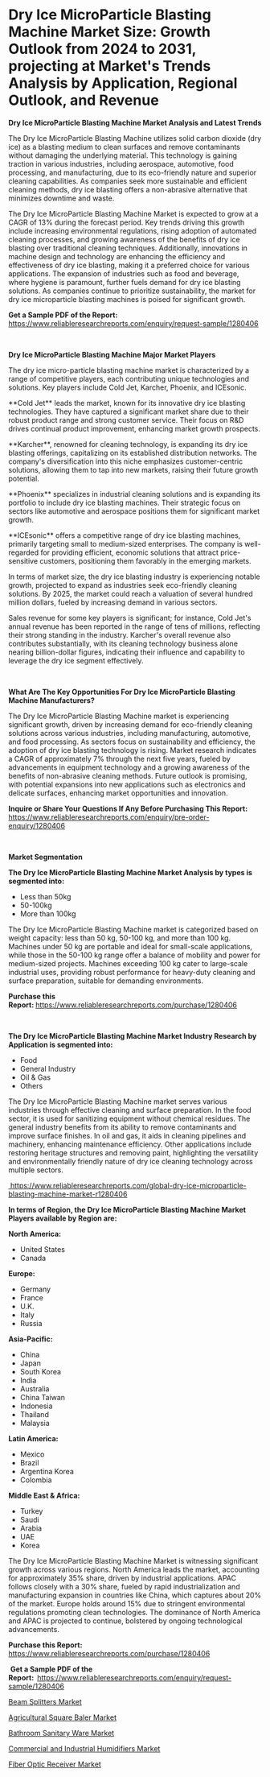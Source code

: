 <p><h1>Dry Ice MicroParticle Blasting Machine Market Size: Growth Outlook from 2024 to 2031, projecting at Market's Trends Analysis by Application, Regional Outlook, and Revenue</h1></p><p><strong>Dry Ice MicroParticle Blasting Machine Market Analysis and Latest Trends</strong></p>
<p><p>The Dry Ice MicroParticle Blasting Machine utilizes solid carbon dioxide (dry ice) as a blasting medium to clean surfaces and remove contaminants without damaging the underlying material. This technology is gaining traction in various industries, including aerospace, automotive, food processing, and manufacturing, due to its eco-friendly nature and superior cleaning capabilities. As companies seek more sustainable and efficient cleaning methods, dry ice blasting offers a non-abrasive alternative that minimizes downtime and waste.</p><p>The Dry Ice MicroParticle Blasting Machine Market is expected to grow at a CAGR of 13% during the forecast period. Key trends driving this growth include increasing environmental regulations, rising adoption of automated cleaning processes, and growing awareness of the benefits of dry ice blasting over traditional cleaning techniques. Additionally, innovations in machine design and technology are enhancing the efficiency and effectiveness of dry ice blasting, making it a preferred choice for various applications. The expansion of industries such as food and beverage, where hygiene is paramount, further fuels demand for dry ice blasting solutions. As companies continue to prioritize sustainability, the market for dry ice microparticle blasting machines is poised for significant growth.</p></p>
<p><strong>Get a Sample PDF of the Report:&nbsp;</strong> <a href="https://www.reliableresearchreports.com/enquiry/request-sample/1280406?utm_campaign=38&utm_medium=2&utm_source=Github&utm_content=ia&utm_term=30092024&utm_id=dry-ice-microparticle-blasting-machine">https://www.reliableresearchreports.com/enquiry/request-sample/1280406</a></p>
<p>&nbsp;</p>
<p><strong>Dry Ice MicroParticle Blasting Machine Major Market Players</strong></p>
<p><p>The dry ice micro-particle blasting machine market is characterized by a range of competitive players, each contributing unique technologies and solutions. Key players include Cold Jet, Karcher, Phoenix, and ICEsonic.</p><p>**Cold Jet** leads the market, known for its innovative dry ice blasting technologies. They have captured a significant market share due to their robust product range and strong customer service. Their focus on R&D drives continual product improvement, enhancing market growth prospects. </p><p>**Karcher**, renowned for cleaning technology, is expanding its dry ice blasting offerings, capitalizing on its established distribution networks. The company's diversification into this niche emphasizes customer-centric solutions, allowing them to tap into new markets, raising their future growth potential.</p><p>**Phoenix** specializes in industrial cleaning solutions and is expanding its portfolio to include dry ice blasting machines. Their strategic focus on sectors like automotive and aerospace positions them for significant market growth.</p><p>**ICEsonic** offers a competitive range of dry ice blasting machines, primarily targeting small to medium-sized enterprises. The company is well-regarded for providing efficient, economic solutions that attract price-sensitive customers, positioning them favorably in the emerging markets.</p><p>In terms of market size, the dry ice blasting industry is experiencing notable growth, projected to expand as industries seek eco-friendly cleaning solutions. By 2025, the market could reach a valuation of several hundred million dollars, fueled by increasing demand in various sectors.</p><p>Sales revenue for some key players is significant; for instance, Cold Jet's annual revenue has been reported in the range of tens of millions, reflecting their strong standing in the industry. Karcher's overall revenue also contributes substantially, with its cleaning technology business alone nearing billion-dollar figures, indicating their influence and capability to leverage the dry ice segment effectively.</p></p>
<p>&nbsp;</p>
<p><strong>What Are The Key Opportunities For Dry Ice MicroParticle Blasting Machine Manufacturers?</strong></p>
<p><p>The Dry Ice MicroParticle Blasting Machine market is experiencing significant growth, driven by increasing demand for eco-friendly cleaning solutions across various industries, including manufacturing, automotive, and food processing. As sectors focus on sustainability and efficiency, the adoption of dry ice blasting technology is rising. Market research indicates a CAGR of approximately 7% through the next five years, fueled by advancements in equipment technology and a growing awareness of the benefits of non-abrasive cleaning methods. Future outlook is promising, with potential expansions into new applications such as electronics and delicate surfaces, enhancing market opportunities and innovation.</p></p>
<p><strong>Inquire or Share Your Questions If Any Before Purchasing This Report:</strong> <a href="https://www.reliableresearchreports.com/enquiry/pre-order-enquiry/1280406?utm_campaign=38&utm_medium=2&utm_source=Github&utm_content=ia&utm_term=30092024&utm_id=dry-ice-microparticle-blasting-machine">https://www.reliableresearchreports.com/enquiry/pre-order-enquiry/1280406</a></p>
<p>&nbsp;</p>
<p><strong>Market Segmentation</strong></p>
<p><strong>The Dry Ice MicroParticle Blasting Machine Market Analysis by types is segmented into:</strong></p>
<p><ul><li>Less than 50kg</li><li>50-100kg</li><li>More than 100kg</li></ul></p>
<p><p>The Dry Ice MicroParticle Blasting Machine market is categorized based on weight capacity: less than 50 kg, 50-100 kg, and more than 100 kg. Machines under 50 kg are portable and ideal for small-scale applications, while those in the 50-100 kg range offer a balance of mobility and power for medium-sized projects. Machines exceeding 100 kg cater to large-scale industrial uses, providing robust performance for heavy-duty cleaning and surface preparation, suitable for demanding environments.</p></p>
<p><strong>Purchase this Report:&nbsp;</strong><a href="https://www.reliableresearchreports.com/purchase/1280406?utm_campaign=38&utm_medium=2&utm_source=Github&utm_content=ia&utm_term=30092024&utm_id=dry-ice-microparticle-blasting-machine">https://www.reliableresearchreports.com/purchase/1280406</a></p>
<p>&nbsp;</p>
<p><strong>The Dry Ice MicroParticle Blasting Machine Market Industry Research by Application is segmented into:</strong></p>
<p><ul><li>Food</li><li>General Industry</li><li>Oil & Gas</li><li>Others</li></ul></p>
<p><p>The Dry Ice MicroParticle Blasting Machine market serves various industries through effective cleaning and surface preparation. In the food sector, it is used for sanitizing equipment without chemical residues. The general industry benefits from its ability to remove contaminants and improve surface finishes. In oil and gas, it aids in cleaning pipelines and machinery, enhancing maintenance efficiency. Other applications include restoring heritage structures and removing paint, highlighting the versatility and environmentally friendly nature of dry ice cleaning technology across multiple sectors.</p></p>
<p><a href="https://www.reliableresearchreports.com/global-dry-ice-microparticle-blasting-machine-market-r1280406?utm_campaign=38&utm_medium=2&utm_source=Github&utm_content=ia&utm_term=30092024&utm_id=dry-ice-microparticle-blasting-machine">&nbsp;https://www.reliableresearchreports.com/global-dry-ice-microparticle-blasting-machine-market-r1280406</a></p>
<p><strong>In terms of Region, the Dry Ice MicroParticle Blasting Machine Market Players available by Region are:</strong></p>
<p>
    <p> <strong> North America: </strong>
        <ul>
            <li>United States</li>
            <li>Canada</li>
        </ul>
        </p> 
    <p> <strong> Europe: </strong>
        <ul>
            <li>Germany</li>
            <li>France</li>
            <li>U.K.</li>
            <li>Italy</li>
            <li>Russia</li>
        </ul>
        </p> 
    <p> <strong> Asia-Pacific: </strong>
        <ul>
            <li>China</li>
            <li>Japan</li>
            <li>South Korea</li>
            <li>India</li>
            <li>Australia</li>
            <li>China Taiwan</li>
            <li>Indonesia</li>
            <li>Thailand</li>
            <li>Malaysia</li>
        </ul>
        </p> 
    <p> <strong> Latin America: </strong>
        <ul>
            <li>Mexico</li>
            <li>Brazil</li>
            <li>Argentina Korea</li>
            <li>Colombia</li>
        </ul>
        </p> 
    <p> <strong> Middle East & Africa: </strong>
        <ul>
            <li>Turkey</li>
            <li>Saudi</li>
            <li>Arabia</li>
            <li>UAE</li>
            <li>Korea</li>
        </ul>
    </p>
    </p>
<p><p>The Dry Ice MicroParticle Blasting Machine Market is witnessing significant growth across various regions. North America leads the market, accounting for approximately 35% share, driven by industrial applications. APAC follows closely with a 30% share, fueled by rapid industrialization and manufacturing expansion in countries like China, which captures about 20% of the market. Europe holds around 15% due to stringent environmental regulations promoting clean technologies. The dominance of North America and APAC is projected to continue, bolstered by ongoing technological advancements.</p></p>
<p><strong>Purchase this Report: </strong><a href="https://www.reliableresearchreports.com/purchase/1280406?utm_campaign=38&utm_medium=2&utm_source=Github&utm_content=ia&utm_term=30092024&utm_id=dry-ice-microparticle-blasting-machine">https://www.reliableresearchreports.com/purchase/1280406</a></p>
<p>&nbsp;<strong>Get a Sample PDF of the Report:&nbsp;&nbsp;</strong><a href="https://www.reliableresearchreports.com/enquiry/request-sample/1280406?utm_campaign=38&utm_medium=2&utm_source=Github&utm_content=ia&utm_term=30092024&utm_id=dry-ice-microparticle-blasting-machine">https://www.reliableresearchreports.com/enquiry/request-sample/1280406</a></p>
<p><strong></strong></p>
<p><p><a href="https://issuu.com/reportprime-2/docs/beam-splitters-market-size-2030.ppt_4f6003da3e5ab3?utm_campaign=38&utm_medium=2&utm_source=Github&utm_content=ia&utm_term=30092024&utm_id=dry-ice-microparticle-blasting-machine">Beam Splitters Market</a></p><p><a href="https://github.com/ChristianClark406/Market-Research-Report-List-1/blob/main/agricultural-square-baler-market.md?utm_campaign=38&utm_medium=2&utm_source=Github&utm_content=ia&utm_term=30092024&utm_id=dry-ice-microparticle-blasting-machine">Agricultural Square Baler Market</a></p><p><a href="https://www.linkedin.com/pulse/future-trends-global-bathroom-sanitary-ware-market-insights-analysis-jts2c?utm_campaign=38&utm_medium=2&utm_source=Github&utm_content=ia&utm_term=30092024&utm_id=dry-ice-microparticle-blasting-machine">Bathroom Sanitary Ware Market</a></p><p><a href="https://github.com/jennyt6m/Market-Research-Report-List-1/blob/main/commercial-and-industrial-humidifiers-market.md?utm_campaign=38&utm_medium=2&utm_source=Github&utm_content=ia&utm_term=30092024&utm_id=dry-ice-microparticle-blasting-machine">Commercial and Industrial Humidifiers Market</a></p><p><a href="https://issuu.com/reportprime-2/docs/fiber-optic-receiver-market-size-20_1c04ac20688ce5?utm_campaign=38&utm_medium=2&utm_source=Github&utm_content=ia&utm_term=30092024&utm_id=dry-ice-microparticle-blasting-machine">Fiber Optic Receiver Market</a></p></p>